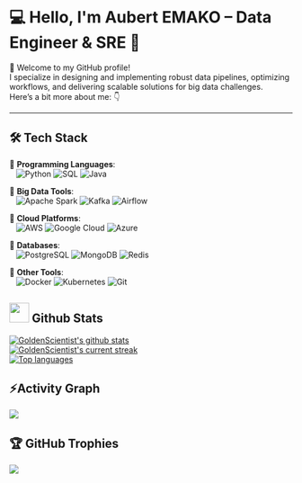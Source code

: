 # 💻 Hello, I'm Aubert EMAKO – Data Engineer & SRE 🚀

👋 Welcome to my GitHub profile!  
I specialize in designing and implementing robust data pipelines, optimizing workflows, and delivering scalable solutions for big data challenges.  
Here’s a bit more about me: 👇

---

## 🛠️ **Tech Stack**
🔹 **Programming Languages**:  
&nbsp;&nbsp;&nbsp;![Python](https://img.shields.io/badge/-Python-3776AB?logo=python&logoColor=white) ![SQL](https://img.shields.io/badge/-SQL-4479A1?logo=postgresql&logoColor=white) ![Java](https://img.shields.io/badge/-Java-007396?logo=java&logoColor=white)  

🔹 **Big Data Tools**:  
&nbsp;&nbsp;&nbsp;![Apache Spark](https://img.shields.io/badge/-Apache%20Spark-E25A1C?logo=apachespark&logoColor=white) ![Kafka](https://img.shields.io/badge/-Apache%20Kafka-231F20?logo=apachekafka&logoColor=white) ![Airflow](https://img.shields.io/badge/-Apache%20Airflow-017CEE?logo=apacheairflow&logoColor=white)

🔹 **Cloud Platforms**:  
&nbsp;&nbsp;&nbsp;![AWS](https://img.shields.io/badge/-AWS-232F3E?logo=amazonaws&logoColor=white) ![Google Cloud](https://img.shields.io/badge/-Google%20Cloud-4285F4?logo=googlecloud&logoColor=white) ![Azure](https://img.shields.io/badge/-Azure-0078D4?logo=microsoftazure&logoColor=white)

🔹 **Databases**:  
&nbsp;&nbsp;&nbsp;![PostgreSQL](https://img.shields.io/badge/-PostgreSQL-336791?logo=postgresql&logoColor=white) ![MongoDB](https://img.shields.io/badge/-MongoDB-47A248?logo=mongodb&logoColor=white) ![Redis](https://img.shields.io/badge/-Redis-DC382D?logo=redis&logoColor=white)

🔹 **Other Tools**:  
&nbsp;&nbsp;&nbsp;![Docker](https://img.shields.io/badge/-Docker-2496ED?logo=docker&logoColor=white) ![Kubernetes](https://img.shields.io/badge/-Kubernetes-326CE5?logo=kubernetes&logoColor=white) ![Git](https://img.shields.io/badge/-Git-F05032?logo=git&logoColor=white)

## <img src="https://media.giphy.com/media/iY8CRBdQXODJSCERIr/giphy.gif" width="35"><b> Github Stats </b>


[![GoldenScientist's github stats](https://bad-apple-github-readme.vercel.app/api?username=GoldenScientist&show_icons=true&count_private=true&line_height=20&icon_color=00b3ff&theme=blue-green&title_color=00b3ff)](#)  
[![GoldenScientist's current streak](https://streak-stats.demolab.com/?user=GoldenScientist&count_private=true&theme=blue-green&title_color=00b3ff)](#)  
[![Top languages](https://github-readme-mwendwa.vercel.app/api/top-langs/?username=GoldenScientist&layout=compact&count_private=true&theme=blue-green&title_color=00b3ff)](#)

## ⚡Activity Graph
<img align="center" src="https://github-readme-activity-graph.vercel.app/graph?username=GoldenScientist&theme=react-dark"/>

## 🏆 GitHub Trophies
![](https://github-profile-trophy.vercel.app/?username=GoldenScientist&theme=default&no-frame=false&no-bg=false&margin-w=4)
